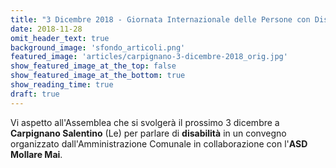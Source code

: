 ```yaml
---
title: "​3 Dicembre 2018 - Giornata Internazionale delle Persone con Disabilità"
date: 2018-11-28
omit_header_text: true
background_image: 'sfondo_articoli.png'
featured_image: 'articles/carpignano-3-dicembre-2018_orig.jpg'
show_featured_image_at_the_top: false
show_featured_image_at_the_bottom: true
show_reading_time: true
draft: true
---
```


Vi aspetto all'Assemblea che si svolgerà il prossimo 3 dicembre a **Carpignano Salentino** (Le) per parlare di **disabilità** in un convegno organizzato dall'Amministrazione Comunale in collaborazione con l'**ASD Mollare Mai**.
